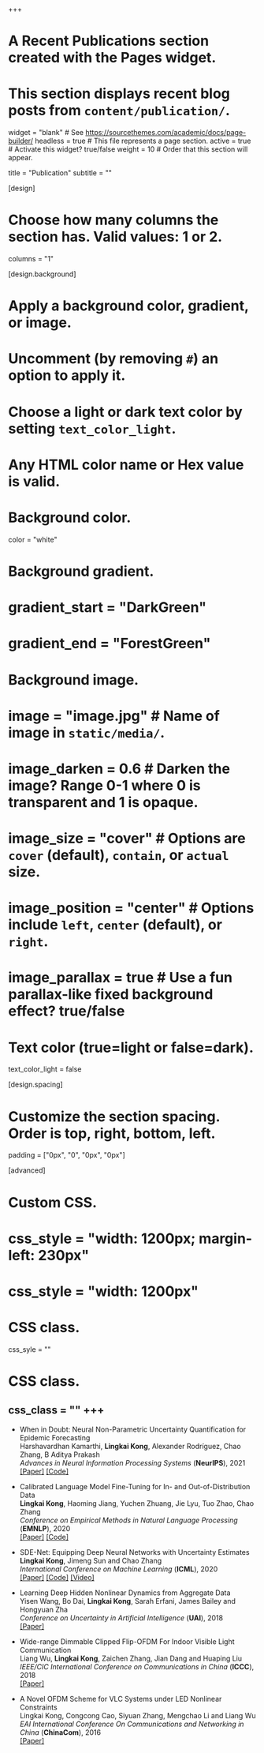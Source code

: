 +++
# A Recent Publications section created with the Pages widget.
# This section displays recent blog posts from `content/publication/`.

widget = "blank"  # See https://sourcethemes.com/academic/docs/page-builder/
headless = true  # This file represents a page section.
active = true  # Activate this widget? true/false
weight = 10  # Order that this section will appear.

title = "Publication"
subtitle = ""

[design]
  # Choose how many columns the section has. Valid values: 1 or 2.
  columns = "1"

[design.background]
  # Apply a background color, gradient, or image.
  #   Uncomment (by removing `#`) an option to apply it.
  #   Choose a light or dark text color by setting `text_color_light`.
  #   Any HTML color name or Hex value is valid.

  # Background color.
  color = "white"
  
  # Background gradient.
  # gradient_start = "DarkGreen"
  # gradient_end = "ForestGreen"
  
  # Background image.
  # image = "image.jpg"  # Name of image in `static/media/`.
  # image_darken = 0.6  # Darken the image? Range 0-1 where 0 is transparent and 1 is opaque.
  # image_size = "cover"  #  Options are `cover` (default), `contain`, or `actual` size.
  # image_position = "center"  # Options include `left`, `center` (default), or `right`.
  # image_parallax = true  # Use a fun parallax-like fixed background effect? true/false
  
  # Text color (true=light or false=dark).
  text_color_light = false

[design.spacing]
  # Customize the section spacing. Order is top, right, bottom, left.
  padding = ["0px", "0", "0px", "0px"]

[advanced]
 # Custom CSS. 
 # css_style = "width: 1200px; margin-left: 230px"
 # css_style = "width: 1200px"
 # CSS class.
 css_syle = ""
 # CSS class.
 css_class = ""
+++
---

- When in Doubt: Neural Non-Parametric Uncertainty Quantification for Epidemic Forecasting <br>
Harshavardhan Kamarthi, **Lingkai Kong**, Alexander Rodríguez, Chao Zhang, B Aditya Prakash <br>
*Advances in Neural Information Processing Systems* (**NeurIPS**), 2021 <br>
[[Paper]](https://arxiv.org/abs/2106.03904) [[Code]](https://github.com/AdityaLab/EpiFNP)

- Calibrated Language Model Fine-Tuning for In- and Out-of-Distribution Data <br>
**Lingkai Kong**, Haoming Jiang, Yuchen Zhuang, Jie Lyu, Tuo Zhao, Chao Zhang <br>
*Conference on Empirical Methods in Natural Language Processing* (**EMNLP**), 2020 <br>
[[Paper]](https://arxiv.org/abs/2010.11506) [[Code]](https://github.com/Lingkai-Kong/Calibrated-BERT-Fine-Tuning) 

- SDE-Net: Equipping Deep Neural Networks with Uncertainty Estimates <br>
**Lingkai Kong**, Jimeng Sun and Chao Zhang <br>
*International Conference on Machine Learning* (**ICML**), 2020 <br>
[[Paper]](https://arxiv.org/abs/2008.10546) [[Code]](https://github.com/Lingkai-Kong/SDE-Net) [[Video]](https://www.youtube.com/watch?v=RylZA4Ioc3M)

- Learning Deep Hidden Nonlinear Dynamics from Aggregate Data <br>
  Yisen Wang, Bo Dai, **Lingkai Kong**, Sarah Erfani, James Bailey and Hongyuan Zha <br>
  *Conference on Uncertainty in Artificial Intelligence* (**UAI**), 2018 <br>
  [[Paper]](https://arxiv.org/abs/1807.08237)

- Wide-range Dimmable Clipped Flip-OFDM For Indoor Visible Light Communication <br>
  Liang Wu, **Lingkai Kong**, Zaichen Zhang, Jian Dang and Huaping Liu <br>
  *IEEE/CIC International Conference on Communications in China* (**ICCC**), 2018 <br>
  [[Paper]](https://ieeexplore.ieee.org/document/8641241)

- A Novel OFDM Scheme for VLC Systems under LED Nonlinear Constraints <br>
  Lingkai Kong, Congcong Cao, Siyuan Zhang, Mengchao Li and Liang Wu <br>
  *EAI International Conference On Communications and Networking in China* (**ChinaCom**), 2016 <br>
  [[Paper]](https://link.springer.com/chapter/10.1007/978-3-319-66625-9_38)
